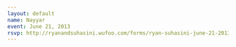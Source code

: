 ```yaml
---
layout: default
name: Nayyar
event: June 21, 2013
rsvp: http://ryanandsuhasini.wufoo.com/forms/ryan-suhasini-june-21-2013/
---
```


